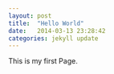 ```yaml
---
layout: post
title:  "Hello World"
date:   2014-03-13 23:28:42
categories: jekyll update
---
```


This is my first Page.
